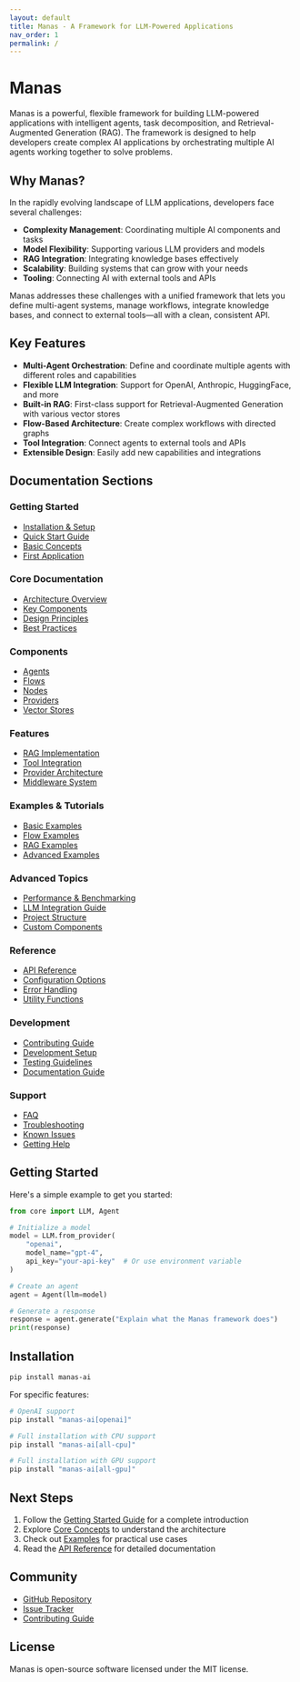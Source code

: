 ```yaml
---
layout: default
title: Manas - A Framework for LLM-Powered Applications
nav_order: 1
permalink: /
---
```


# Manas

Manas is a powerful, flexible framework for building LLM-powered applications with intelligent agents, task decomposition, and Retrieval-Augmented Generation (RAG). The framework is designed to help developers create complex AI applications by orchestrating multiple AI agents working together to solve problems.

## Why Manas?

In the rapidly evolving landscape of LLM applications, developers face several challenges:

- **Complexity Management**: Coordinating multiple AI components and tasks
- **Model Flexibility**: Supporting various LLM providers and models
- **RAG Integration**: Integrating knowledge bases effectively
- **Scalability**: Building systems that can grow with your needs
- **Tooling**: Connecting AI with external tools and APIs

Manas addresses these challenges with a unified framework that lets you define multi-agent systems, manage workflows, integrate knowledge bases, and connect to external tools—all with a clean, consistent API.

## Key Features

- **Multi-Agent Orchestration**: Define and coordinate multiple agents with different roles and capabilities
- **Flexible LLM Integration**: Support for OpenAI, Anthropic, HuggingFace, and more
- **Built-in RAG**: First-class support for Retrieval-Augmented Generation with various vector stores
- **Flow-Based Architecture**: Create complex workflows with directed graphs
- **Tool Integration**: Connect agents to external tools and APIs
- **Extensible Design**: Easily add new capabilities and integrations

## Documentation Sections

### Getting Started
- [Installation & Setup](/getting-started/#installation)
- [Quick Start Guide](/getting-started/#quick-start)
- [Basic Concepts](/getting-started/#basic-concepts)
- [First Application](/getting-started/#your-first-manas-application)

### Core Documentation
- [Architecture Overview](/concepts/#framework-architecture)
- [Key Components](/concepts/#key-components)
- [Design Principles](/concepts/#design-principles)
- [Best Practices](/concepts/#best-practices)

### Components
- [Agents](/api/agent/)
- [Flows](/api/flow/)
- [Nodes](/api/nodes/)
- [Providers](/api/providers/)
- [Vector Stores](/api/vectorstores/)

### Features
- [RAG Implementation](/api/rag/)
- [Tool Integration](/examples/tool-usage/)
- [Provider Architecture](/llm-integration/)
- [Middleware System](/concepts/#middleware-system)

### Examples & Tutorials
- [Basic Examples](/examples/#basic-examples)
- [Flow Examples](/examples/#flow-examples)
- [RAG Examples](/examples/#rag-examples)
- [Advanced Examples](/examples/#advanced-examples)

### Advanced Topics
- [Performance & Benchmarking](/benchmarking/)
- [LLM Integration Guide](/llm-integration/)
- [Project Structure](/structure/)
- [Custom Components](/api/custom/)

### Reference
- [API Reference](/api/)
- [Configuration Options](/api/config/)
- [Error Handling](/api/errors/)
- [Utility Functions](/api/utils/)

### Development
- [Contributing Guide](/contributing/)
- [Development Setup](/contributing/#development-setup)
- [Testing Guidelines](/contributing/#testing)
- [Documentation Guide](/contributing/#documentation)

### Support
- [FAQ](/faq/)
- [Troubleshooting](/faq/#troubleshooting)
- [Known Issues](/faq/#known-issues)
- [Getting Help](/contributing/#getting-help)

## Getting Started

Here's a simple example to get you started:

```python
from core import LLM, Agent

# Initialize a model
model = LLM.from_provider(
    "openai",
    model_name="gpt-4",
    api_key="your-api-key"  # Or use environment variable
)

# Create an agent
agent = Agent(llm=model)

# Generate a response
response = agent.generate("Explain what the Manas framework does")
print(response)
```

## Installation

```bash
pip install manas-ai
```

For specific features:

```bash
# OpenAI support
pip install "manas-ai[openai]"

# Full installation with CPU support
pip install "manas-ai[all-cpu]"

# Full installation with GPU support
pip install "manas-ai[all-gpu]"
```

## Next Steps

1. Follow the [Getting Started Guide](/getting-started/) for a complete introduction
2. Explore [Core Concepts](/concepts/) to understand the architecture
3. Check out [Examples](/examples/) for practical use cases
4. Read the [API Reference](/api/) for detailed documentation

## Community

- [GitHub Repository](https://github.com/arkokoley/manas)
- [Issue Tracker](https://github.com/arkokoley/manas/issues)
- [Contributing Guide](/contributing/)

## License

Manas is open-source software licensed under the MIT license.